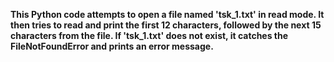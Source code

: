 **This Python code attempts to open a file named 'tsk_1.txt' in read mode. It then tries to read and print the first 12 characters, followed by the next 15 characters from the file. If 'tsk_1.txt' does not exist, it catches the FileNotFoundError and prints an error message.**
